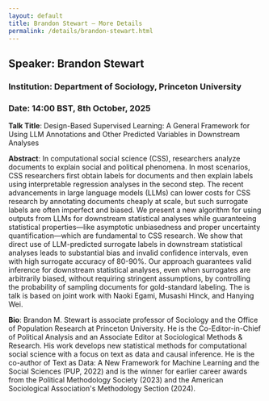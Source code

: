 ```yaml
---
layout: default
title: Brandon Stewart – More Details
permalink: /details/brandon-stewart.html
---
```


## Speaker: Brandon Stewart
### Institution: Department of Sociology, Princeton University
### Date: 14:00 BST, 8th October, 2025

**Talk Title**:  Design-Based Supervised Learning: A General Framework for Using LLM Annotations and Other Predicted Variables in Downstream Analyses

**Abstract**: In computational social science (CSS), researchers analyze documents to explain social and political phenomena. In most scenarios, CSS researchers first obtain labels for documents and then explain labels using interpretable regression analyses in the second step. The recent advancements in large language models (LLMs) can lower costs for CSS research by annotating documents cheaply at scale, but such surrogate labels are often imperfect and biased. We present a new algorithm for using outputs from LLMs for downstream statistical analyses while guaranteeing statistical properties—like asymptotic unbiasedness and proper uncertainty quantification—which are fundamental to CSS research. We show that direct use of LLM-predicted surrogate labels in downstream statistical analyses leads to substantial bias and invalid confidence intervals, even with high surrogate accuracy of 80-90%. Our approach guarantees valid inference for downstream statistical analyses, even when surrogates are arbitrarily biased, without requiring stringent assumptions, by controlling the probability of sampling documents for gold-standard labeling. The is talk is based on joint work with Naoki Egami, Musashi Hinck, and Hanying Wei.

**Bio**: Brandon M. Stewart is associate professor of Sociology and the Office of Population Research at Princeton University. He is the Co-Editor-in-Chief of Political Analysis and an Associate Editor at Sociological Methods & Research. His work develops new statistical methods for computational social science with a focus on text as data and causal inference. He is the co-author of Text as Data: A New Framework for Machine Learning and the Social Sciences (PUP, 2022) and is the winner for earlier career awards from the Political Methodology Society (2023) and the American Sociological Association's Methodology Section (2024).
